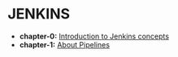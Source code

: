 # JENKINS

- **chapter-0:** [Introduction to Jenkins concepts](chapter-zero/jenkins_intro.md)
- **chapter-1:** [About Pipelines](chapter-one/pipelines_intro.md)
